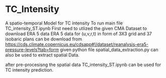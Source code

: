 # TC_Intensity
A spatio-temporal Model for TC intensity
To run main file TC_intensity_ST.ipynb First need to utlized the given CMA Dataset to download ERA 5 data
ERA 5 data for (u,v,r,t) in form of  3X3 grid and 37 isobaric plans can be download from https://cds.climate.copernicus.eu/cdsapp#!/dataset/reanalysis-era5-pressure-levels?tab=form
given python file   spatial_data_extraction.py can also be used to extract spatial Data.

after pre-procesisng the spatial data TC_intensity_ST.ipynb can be used for TC intensity prediction.

